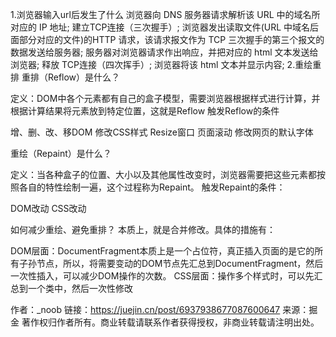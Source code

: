 1.浏览器输入url后发生了什么
    浏览器向 DNS 服务器请求解析该 URL 中的域名所对应的 IP 地址;
    建立TCP连接（三次握手）;
    浏览器发出读取文件(URL 中域名后面部分对应的文件)的HTTP 请求，该请求报文作为 TCP 三次握手的第三个报文的数据发送给服务器;
    服务器对浏览器请求作出响应，并把对应的 html 文本发送给浏览器;
    释放 TCP连接（四次挥手）;
    浏览器将该 html 文本并显示内容;
2.重绘重排
重排（Reflow）是什么？

定义：DOM中各个元素都有自己的盒子模型，需要浏览器根据样式进行计算，并根据计算结果将元素放到特定位置，这就是Reflow
触发Reflow的条件

增、删、改、移DOM
修改CSS样式
Resize窗口
页面滚动
修改网页的默认字体



重绘（Repaint）是什么？

定义：当各种盒子的位置、大小以及其他属性改变时，浏览器需要把这些元素都按照各自的特性绘制一遍，这个过程称为Repaint。
触发Repaint的条件：

DOM改动
CSS改动



如何减少重绘、避免重排？
本质上，就是合并修改。具体的措施有：

DOM层面：DocumentFragment本质上是一个占位符，真正插入页面的是它的所有子孙节点，所以，将需要变动的DOM节点先汇总到DocumentFragment，然后一次性插入，可以减少DOM操作的次数。
CSS层面：操作多个样式时，可以先汇总到一个类中，然后一次性修改

作者：_noob
链接：https://juejin.cn/post/6937938677087600647
来源：掘金
著作权归作者所有。商业转载请联系作者获得授权，非商业转载请注明出处。